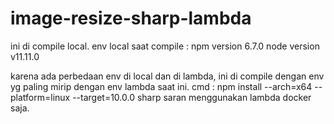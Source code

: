 # image-resize-sharp-lambda

ini di compile local.
env local saat compile :
npm version 6.7.0
node version v11.11.0

karena ada perbedaan env di local dan di lambda, ini di compile dengan env yg paling mirip dengan env lambda saat ini.
cmd : npm install --arch=x64 --platform=linux --target=10.0.0 sharp
saran menggunakan lambda docker saja.